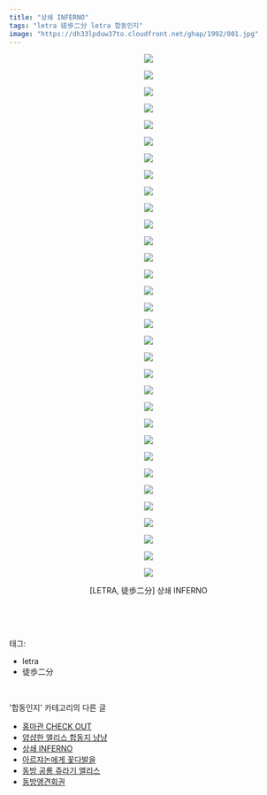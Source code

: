 ```yaml
---
title: "상쇄 INFERNO"
tags: "letra 徒歩二分 letra 합동인지"
image: "https://dh33lpduw37to.cloudfront.net/ghap/1992/001.jpg"
---
```

<div class="article">
<p style="text-align: center; clear: none; float: none;"><img src="{{ site.imgserver2 }}/ghap/1992/001.jpg"/></p>
<p style="text-align: center; clear: none; float: none;"><img src="{{ site.imgserver2 }}/ghap/1992/002.jpg"/></p>
<p style="text-align: center; clear: none; float: none;"><img src="{{ site.imgserver2 }}/ghap/1992/003.jpg"/></p>
<p style="text-align: center; clear: none; float: none;"><img src="{{ site.imgserver2 }}/ghap/1992/004.jpg"/></p>
<p style="text-align: center; clear: none; float: none;"><img src="{{ site.imgserver2 }}/ghap/1992/005.jpg"/></p>
<p style="text-align: center; clear: none; float: none;"><img src="{{ site.imgserver2 }}/ghap/1992/006.jpg"/></p>
<p style="text-align: center; clear: none; float: none;"><img src="{{ site.imgserver2 }}/ghap/1992/007.jpg"/></p>
<p style="text-align: center; clear: none; float: none;"><img src="{{ site.imgserver2 }}/ghap/1992/008.jpg"/></p>
<p style="text-align: center; clear: none; float: none;"><img src="{{ site.imgserver2 }}/ghap/1992/009.jpg"/></p>
<p style="text-align: center; clear: none; float: none;"><img src="{{ site.imgserver2 }}/ghap/1992/010.jpg"/></p>
<p style="text-align: center; clear: none; float: none;"><img src="{{ site.imgserver2 }}/ghap/1992/011.jpg"/></p>
<p style="text-align: center; clear: none; float: none;"><img src="{{ site.imgserver2 }}/ghap/1992/012.jpg"/></p>
<p style="text-align: center; clear: none; float: none;"><img src="{{ site.imgserver2 }}/ghap/1992/013.jpg"/></p>
<p style="text-align: center; clear: none; float: none;"><img src="{{ site.imgserver2 }}/ghap/1992/014.jpg"/></p>
<p style="text-align: center; clear: none; float: none;"><img src="{{ site.imgserver2 }}/ghap/1992/015.jpg"/></p>
<p style="text-align: center; clear: none; float: none;"><img src="{{ site.imgserver2 }}/ghap/1992/016.jpg"/></p>
<p style="text-align: center; clear: none; float: none;"><img src="{{ site.imgserver2 }}/ghap/1992/017.jpg"/></p>
<p style="text-align: center; clear: none; float: none;"><img src="{{ site.imgserver2 }}/ghap/1992/018.jpg"/></p>
<p style="text-align: center; clear: none; float: none;"><img src="{{ site.imgserver2 }}/ghap/1992/019.jpg"/></p>
<p style="text-align: center; clear: none; float: none;"><img src="{{ site.imgserver2 }}/ghap/1992/020.jpg"/></p>
<p style="text-align: center; clear: none; float: none;"><img src="{{ site.imgserver2 }}/ghap/1992/021.jpg"/></p>
<p style="text-align: center; clear: none; float: none;"><img src="{{ site.imgserver2 }}/ghap/1992/022.jpg"/></p>
<p style="text-align: center; clear: none; float: none;"><img src="{{ site.imgserver2 }}/ghap/1992/023.jpg"/></p>
<p style="text-align: center; clear: none; float: none;"><img src="{{ site.imgserver2 }}/ghap/1992/024.jpg"/></p>
<p style="text-align: center; clear: none; float: none;"><img src="{{ site.imgserver2 }}/ghap/1992/025.jpg"/></p>
<p style="text-align: center; clear: none; float: none;"><img src="{{ site.imgserver2 }}/ghap/1992/026.jpg"/></p>
<p style="text-align: center; clear: none; float: none;"><img src="{{ site.imgserver2 }}/ghap/1992/027.jpg"/></p>
<p style="text-align: center; clear: none; float: none;"><img src="{{ site.imgserver2 }}/ghap/1992/028.jpg"/></p>
<p style="text-align: center; clear: none; float: none;"><img src="{{ site.imgserver2 }}/ghap/1992/029.jpg"/></p>
<p style="text-align: center; clear: none; float: none;"><img src="{{ site.imgserver2 }}/ghap/1992/030.jpg"/></p>
<p style="text-align: center; clear: none; float: none;"><img src="{{ site.imgserver2 }}/ghap/1992/031.jpg"/></p>
<p style="text-align: center; clear: none; float: none;"><img src="{{ site.imgserver2 }}/ghap/1992/032.jpg"/></p>
<p style="text-align: center; clear: none; float: none;">[LETRA, 徒歩二分] 상쇄 INFERNO</p>
<p><br/></p>
</div><br/>
<div class="tagTrail">
<p>태그: </p>
<ul>
<li>letra</li>
<li>徒歩二分</li>
</ul>
</div><br/>
<div class="another">
<p>'합동인지' 카테고리의 다른 글</p>
<ul>
<li><a href="/ghap_2029">홍마관 CHECK OUT</a></li>
<li><a href="/ghap_2023">얍샵한 앨리스 합동지 냥냥</a></li>
<li><a href="/ghap_1992">상쇄 INFERNO</a></li>
<li><a href="/ghap_1984">아르쟈논에게 꽃다발을</a></li>
<li><a href="/ghap_1979">동방 공룡 쥬라기 앨리스</a></li>
<li><a href="/ghap_1906">동방앵견회권</a></li>
</ul>
</div><br/>
<div class="cb_module cb_fluid">
<div class="cb_wrt cb_profile">
</div><!-- commentList close -->
</div><br/>
